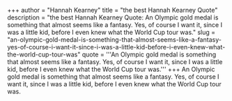 +++
author = "Hannah Kearney"
title = "the best Hannah Kearney Quote"
description = "the best Hannah Kearney Quote: An Olympic gold medal is something that almost seems like a fantasy. Yes, of course I want it, since I was a little kid, before I even knew what the World Cup tour was."
slug = "an-olympic-gold-medal-is-something-that-almost-seems-like-a-fantasy-yes-of-course-i-want-it-since-i-was-a-little-kid-before-i-even-knew-what-the-world-cup-tour-was"
quote = '''An Olympic gold medal is something that almost seems like a fantasy. Yes, of course I want it, since I was a little kid, before I even knew what the World Cup tour was.'''
+++
An Olympic gold medal is something that almost seems like a fantasy. Yes, of course I want it, since I was a little kid, before I even knew what the World Cup tour was.
